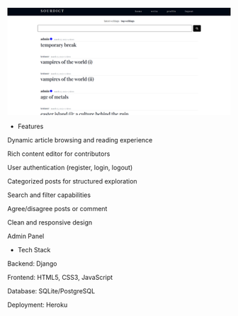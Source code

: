 ![screenshot](app.png)

* Features

Dynamic article browsing and reading experience

Rich content editor for contributors

User authentication (register, login, logout)

Categorized posts for structured exploration

Search and filter capabilities

Agree/disagree posts or comment

Clean and responsive design

Admin Panel

* Tech Stack

Backend: Django

Frontend: HTML5, CSS3, JavaScript

Database: SQLite/PostgreSQL

Deployment: Heroku
